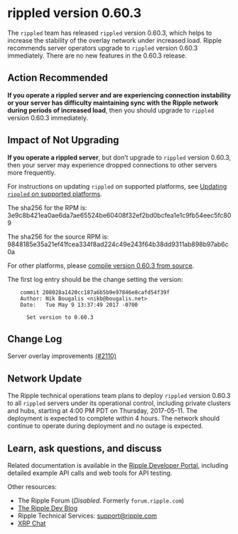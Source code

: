 # rippled version 0.60.3

The `rippled` team has released `rippled` version 0.60.3, which helps to increase the stability of the overlay network under increased load. Ripple recommends server operators upgrade to `rippled` version 0.60.3 immediately. There are no new features in the 0.60.3 release.

## Action Recommended

**If you operate a rippled server and are experiencing connection instability or your server has difficulty maintaining sync with the Ripple network during periods of increased load**, then you should upgrade to `rippled` version 0.60.3 immediately.

## Impact of Not Upgrading

**If you operate a rippled server**, but don’t upgrade to `rippled` version 0.60.3, then your server may experience dropped connections to other servers more frequently.

For instructions on updating `rippled` on supported platforms, see [Updating `rippled` on supported platforms](https://ripple.com/build/rippled-setup/#updating-rippled).

The sha256 for the RPM is: 3e9c8b421ea0ae6da7ae65524be60408f32ef2bd0bcfea1e1c9fb54eec5fc809

The sha256 for the source RPM is: 9848185e35a21ef41fcea334f8ad224c49e243f64b38dd9311ab898b97ab6c0a

For other platforms, please [compile version 0.60.3 from source](https://github.com/ripple/rippled/tree/master/Builds).

The first log entry should be the change setting the version:

        commit 208028a1420cc187a6b5b9e97846e8cafd54f39f
        Author: Nik Bougalis <nikb@bougalis.net>
        Date:   Tue May 9 13:37:49 2017 -0700

          Set version to 0.60.3

## Change Log

Server overlay improvements [(#2110)](https://github.com/ripple/rippled/pull/2110)

## Network Update

The Ripple technical operations team plans to deploy `rippled` version 0.60.3 to all `rippled` servers under its operational control, including private clusters and hubs, starting at 4:00 PM PDT on Thursday, 2017-05-11. The deployment is expected to complete within 4 hours. The network should continue to operate during deployment and no outage is expected.


## Learn, ask questions, and discuss
Related documentation is available in the [Ripple Developer Portal](https://ripple.com/build/), including detailed example API calls and web tools for API testing.

Other resources:

* The Ripple Forum (_Disabled._ Formerly `forum.ripple.com`)
* [The Ripple Dev Blog](https://developers.ripple.com/blog/)
* Ripple Technical Services: support@ripple.com
* [XRP Chat](http://www.xrpchat.com/)